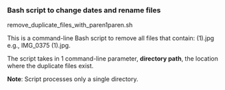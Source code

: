 ### Bash script to change dates and rename files

remove_duplicate_files_with_paren1paren.sh

This is a command-line Bash script to remove all files that contain:  (1).jpg
e.g., IMG_0375 (1).jpg. 

The script takes in 1 command-line parameter, **directory path**, the location where the duplicate files exist.

**Note**: Script processes only a single directory.
